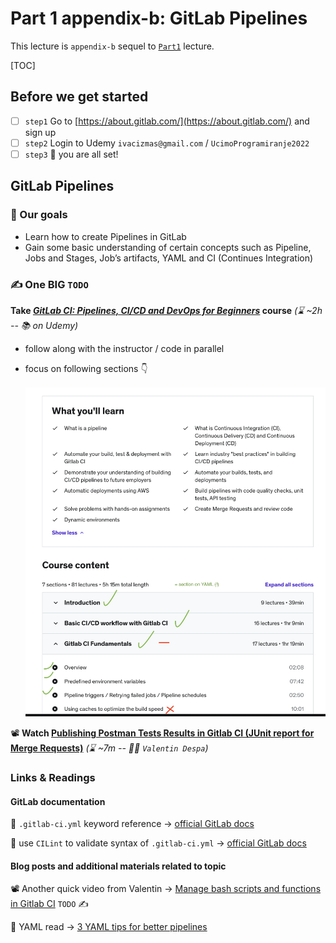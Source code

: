 # Part 1 appendix-b: GitLab Pipelines

This lecture is `appendix-b` sequel to [`Part1`](./Part1.md) lecture.

[TOC]

## Before we get started

- [ ]  `step1` Go to [https://about.gitlab.com/](https://about.gitlab.com/) and sign up
- [ ]  `step2` Login to Udemy `ivacizmas@gmail.com` / `UcimoProgramiranje2022`
- [ ]  `step3` 🎉 you are all set!

## GitLab Pipelines

### 🎯 Our goals

- Learn how to create Pipelines in GitLab
- Gain some basic understanding of certain concepts such as Pipeline, Jobs and Stages, Job’s artifacts, YAML and CI (Continues Integration)

### ✍️ One BIG `TODO`

**Take [*GitLab CI: Pipelines, CI/CD and DevOps for Beginners*](https://www.udemy.com/course/gitlab-ci-pipelines-ci-cd-and-devops-for-beginners/) course** _(:hourglass: ~2h -- :books: on Udemy)_ 

- follow along with the instructor / code in parallel
- focus on following sections 👇
    
    ![Screenshot 2023-01-01 at 22.04.24.png](./assets/part1/Part1_appendix_b.png)

📽️ **Watch [Publishing Postman Tests Results in Gitlab CI (JUnit report for Merge Requests)](https://www.youtube.com/watch?v=NUjkA27odmI)** _(:hourglass: ~7m -- 👨‍🏫 `Valentin Despa`)_ 

### Links & Readings

#### GitLab documentation 

📌 `.gitlab-ci.yml` keyword reference → [official GitLab docs](https://docs.gitlab.com/ee/ci/yaml/)

📌 use `CILint` to validate syntax of `.gitlab-ci.yml` → [official GitLab docs](https://docs.gitlab.com/ee/ci/lint.html) 

#### Blog posts and additional materials related to topic 

📽️ Another quick video from Valentin → [Manage bash scripts and functions in Gitlab CI](https://www.youtube.com/watch?v=8h4k95Ou9DE) `TODO` ✍️

📗 YAML read → [3 YAML tips for better pipelines](https://about.gitlab.com/blog/2020/10/01/three-yaml-tips-better-pipelines/)